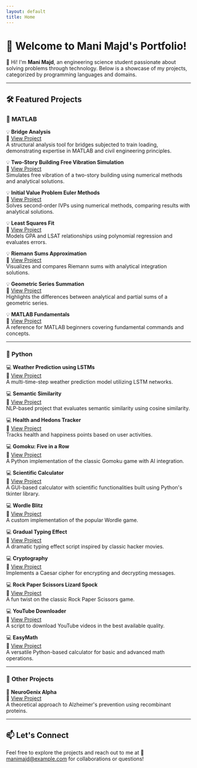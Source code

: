 ```yaml
---
layout: default
title: Home
---
```


# 🎨 **Welcome to Mani Majd's Portfolio!**

👋 Hi! I'm **Mani Majd**, an engineering science student passionate about solving problems through technology. Below is a showcase of my projects, categorized by programming languages and domains.

---

## 🛠️ **Featured Projects**

### 🧮 **MATLAB**
💡 **Bridge Analysis**  
🔗 [View Project](https://github.com/ManiMajd89/Bridge-Analysis)  
A structural analysis tool for bridges subjected to train loading, demonstrating expertise in MATLAB and civil engineering principles.

💡 **Two-Story Building Free Vibration Simulation**  
🔗 [View Project](https://github.com/ManiMajd89/Two-Story-Building-Free-Vibration-Simulation)  
Simulates free vibration of a two-story building using numerical methods and analytical solutions.

💡 **Initial Value Problem Euler Methods**  
🔗 [View Project](https://github.com/ManiMajd89/Initial-Value-Problem-Euler-Methods)  
Solves second-order IVPs using numerical methods, comparing results with analytical solutions.

💡 **Least Squares Fit**  
🔗 [View Project](https://github.com/ManiMajd89/Least-Squares-fit)  
Models GPA and LSAT relationships using polynomial regression and evaluates errors.

💡 **Riemann Sums Approximation**  
🔗 [View Project](https://github.com/ManiMajd89/Riemann-Sums-Approximating-a-Definite-Integral)  
Visualizes and compares Riemann sums with analytical integration solutions.

💡 **Geometric Series Summation**  
🔗 [View Project](https://github.com/ManiMajd89/Geometric-Series-Summation)  
Highlights the differences between analytical and partial sums of a geometric series.

💡 **MATLAB Fundamentals**  
🔗 [View Project](https://github.com/ManiMajd89/MATLAB-Fundamentals)  
A reference for MATLAB beginners covering fundamental commands and concepts.

---

### 🐍 **Python**
💻 **Weather Prediction using LSTMs**  
🔗 [View Project](https://github.com/ManiMajd89/Weather-Prediction-model-using-LSTMs)  
A multi-time-step weather prediction model utilizing LSTM networks.

💻 **Semantic Similarity**  
🔗 [View Project](https://github.com/ManiMajd89/Semantic-Similarity)  
NLP-based project that evaluates semantic similarity using cosine similarity.

💻 **Health and Hedons Tracker**  
🔗 [View Project](https://github.com/ManiMajd89/Health-and-Hedons-Tracker)  
Tracks health and happiness points based on user activities.

💻 **Gomoku: Five in a Row**  
🔗 [View Project](https://github.com/ManiMajd89/Gomuku-Five-in-a-Row-)  
A Python implementation of the classic Gomoku game with AI integration.

💻 **Scientific Calculator**  
🔗 [View Project](https://github.com/ManiMajd89/Scientific-Calculator)  
A GUI-based calculator with scientific functionalities built using Python's tkinter library.

💻 **Wordle Blitz**  
🔗 [View Project](https://github.com/ManiMajd89/Wordle-Blitz)  
A custom implementation of the popular Wordle game.

💻 **Gradual Typing Effect**  
🔗 [View Project](https://github.com/ManiMajd89/Gradual-Typing-Effect)  
A dramatic typing effect script inspired by classic hacker movies.

💻 **Cryptography**  
🔗 [View Project](https://github.com/ManiMajd89/Cryptography)  
Implements a Caesar cipher for encrypting and decrypting messages.

💻 **Rock Paper Scissors Lizard Spock**  
🔗 [View Project](https://github.com/ManiMajd89/Rock_Paper_Scissors_Lizard_Spock-)  
A fun twist on the classic Rock Paper Scissors game.

💻 **YouTube Downloader**  
🔗 [View Project](https://github.com/ManiMajd89/Youtube-Downloader)  
A script to download YouTube videos in the best available quality.

💻 **EasyMath**  
🔗 [View Project](https://github.com/ManiMajd89/EasyMath)  
A versatile Python-based calculator for basic and advanced math operations.

---

### 🌟 **Other Projects**
🧠 **NeuroGenix Alpha**  
🔗 [View Project](https://github.com/ManiMajd89/NeuroGenix-Alpha)  
A theoretical approach to Alzheimer's prevention using recombinant proteins.

---

## 📫 **Let's Connect**
Feel free to explore the projects and reach out to me at 📧 [manimajd@example.com](mailto:manimajd1389@gmail.com) for collaborations or questions!
